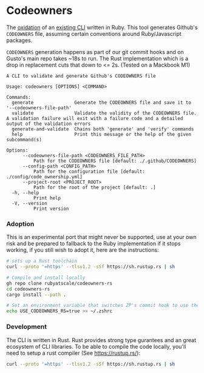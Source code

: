 # Codeowners
The [oxidation](https://wiki.mozilla.org/Oxidation) of an [existing CLI](https://github.com/rubyatscale/code_ownership) written in Ruby.
This tool generates Github's `CODEOWNERS` file, assuming certain conventions around Ruby/Javascript packages.

`CODEOWNERS` generation happens as part of our git commit hooks and on Gusto's main repo takes ~18s to run. The Rust implementation which is a drop in replacement cuts that down to <= 2s. (Tested on a Mackbook M1)

```
A CLI to validate and generate Github's CODEOWNERS file

Usage: codeowners [OPTIONS] <COMMAND>

Commands:
  generate               Generate the CODEOWNERS file and save it to '--codeowners-file-path'
  validate               Validate the validity of the CODEOWNERS file. A validation failure will exit with a failure code and a detailed output of the validation errors
  generate-and-validate  Chains both 'generate' and 'verify' commands
  help                   Print this message or the help of the given subcommand(s)

Options:
      --codeowners-file-path <CODEOWNERS_FILE_PATH>
          Path for the CODEOWNERS file [default: ./.github/CODEOWNERS]
      --config-path <CONFIG_PATH>
          Path for the configuration file [default: ./config/code_ownership.yml]
      --project-root <PROJECT_ROOT>
          Path for the root of the project [default: .]
  -h, --help
          Print help
  -V, --version
          Print version
```

### Adoption
This is an experimental port that might never be supported, use at your own risk and be prepared to fallback to the Ruby implementation if it stops working, if you still wish to adopt it, here are the instructions:

```bash
# sets up a Rust toolchain
curl --proto '=https' --tlsv1.2 -sSf https://sh.rustup.rs | sh

# Compile and install locally
gh repo clone rubyatscale/codeowners-rs
cd codeowners-rs
cargo install --path .

# Set an environment variable that switches ZP's commit hook to use the globally installed binary
echo USE_CODEOWNERS_RS=true >> ~/.zshrc
```

### Development
The CLI is written in Rust. Rust provides strong type gurantees and an great ecosystem of CLI libraries. To be able to compile the code locally, you'll need to setup a rust compiler (See https://rustup.rs/):

```bash
curl --proto '=https' --tlsv1.2 -sSf https://sh.rustup.rs | sh
```
